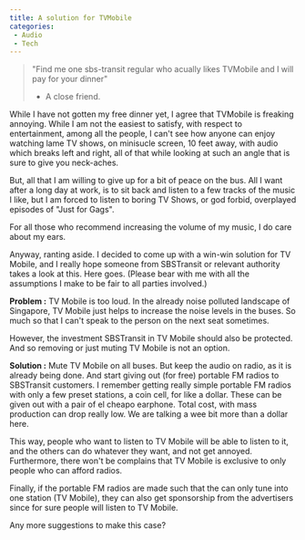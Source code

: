 ```yaml
---
title: A solution for TVMobile
categories:
 - Audio
 - Tech
---
```


> "Find me one sbs-transit regular who acually likes TVMobile and I will pay for your dinner"
>
> - A close friend.

While I have not gotten my free dinner yet, I agree that TVMobile is freaking annoying. While I am not the easiest to satisfy, with respect to entertainment, among all the people, I can't see how anyone can enjoy watching lame TV shows, on minisucle screen, 10 feet away, with audio which breaks left and right, all of that while looking at such an angle that is sure to give you neck-aches.

But, all that I am willing to give up for a bit of peace on the bus. All I want after a long day at work, is to sit back and listen to a few tracks of the music I like, but I am forced to listen to boring TV Shows, or god forbid, overplayed episodes of "Just for Gags".

For all those who recommend increasing the volume of my music, I do care about my ears.

Anyway, ranting aside. I decided to come up with a win-win solution for TV Mobile, and I really hope someone from SBSTransit or relevant authority takes a look at this. Here goes. (Please bear with me with all the assumptions I make to be fair to all parties involved.)

**Problem :** TV Mobile is too loud. In the already noise polluted landscape of Singapore, TV Mobile just helps to increase the noise levels in the buses. So much so that I can't speak to the person on the next seat sometimes.

However, the investment SBSTransit in TV Mobile should also be protected. And so removing or just muting TV Mobile is not an option.

**Solution :** Mute TV Mobile on all buses. But keep the audio on radio, as it is already being done. And start giving out (for free) portable FM radios to SBSTransit customers. I remember getting really simple portable FM radios with only a few preset stations, a coin cell, for like a dollar. These can be given out with a pair of el cheapo earphone. Total cost, with mass production can drop really low. We are talking a wee bit more than a dollar here.

This way, people who want to listen to TV Mobile will be able to listen to it, and the others can do whatever they want, and not get annoyed. Furthermore, there won't be complains that TV Mobile is exclusive to only people who can afford radios.

Finally, if the portable FM radios are made such that the can only tune into one station (TV Mobile), they can also get sponsorship from the advertisers since for sure people will listen to TV Mobile.

Any more suggestions to make this case?
